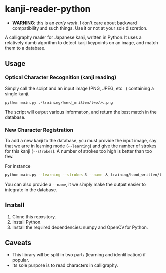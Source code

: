 # kanji-reader-python
* **WARNING**: this is an *early work*. I don't care about backward
compatibility and such things. Use it or not at your sole discretion.

A calligraphy reader for Japanese kanji, written in Python. It uses a
relatively dumb algorithm to detect kanji keypoints on an image, and match
them to a database.

## Usage
### Optical Character Recognition (kanji reading)

Simply call the script and an input image (PNG, JPEG, etc...) containing a
single kanji.
```bash
python main.py ./training/hand_written/two/人.png
```

The script will output various information, and return the best match in the
database.

### New Character Registration

 To add a new kanji to the database, you must provide the input image, say
 that we arre in learning mode (``--learning``) and give the number of strokes
 for this kanji (``--strokes``). A number of strokes too high is better than
 too few.

 For instance
```bash
python main.py --learning --strokes 3 --name 人 training/hand_written/two/人.png
```

You can also provide a ``--name``, it we simply make the output easier to
integrate in the database.


## Install
1. Clone this repository.
1. Install Python.
1. Install the required deoendencies: numpy and OpenCV for Python.

## Caveats
* This library will be split in two parts (learning and identification) if popular.
* Its sole purpose is to read characters in calligraphy.